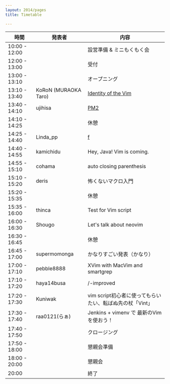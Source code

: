 ```yaml
---
layout: 2014/pages
title: Timetable

---
```


| 時間          | 発表者               | 内容                                                     |
| ------------- | -------------------- | -------------------------------------------------------- |
| 10:00 - 12:00 |                      | 設営準備 & ミニもくもく会                                |
| 12:00 - 13:00 |                      | 受付                                                     |
| 13:00 - 13:10 |                      | オープニング                                             |
| 13:10 - 13:40 | KoRoN (MURAOKA Taro) | <a href="http://koron.github.io/vimconf-2014-koron/">Identity of the Vim</a>|
| 13:40 - 14:10 | ujihisa              | [PM2](https://docs.google.com/presentation/d/1u5A7F3Kd4XwJlIUQZAVmrwWfLcoLf9NURtqAEafi_oo/edit#slide=id.p)|
| 14:10 - 14:25 |                      | 休憩                                                     |
| 14:25 - 14:40 | Linda\_pp            | [f](https://speakerdeck.com/rhysd/vimconf-2014-f)|
| 14:40 - 14:55 | kamichidu            | Hey, Java! Vim is coming.                                |
| 14:55 - 15:10 | cohama               | auto closing parenthesis                                 |
| 15:10 - 15:20 | deris                | 怖くないマクロ入門                                       |
| 15:20 - 15:35 |                      | 休憩                                                     |
| 15:35 - 16:00 | thinca               | Test for Vim script                                      |
| 16:00 - 16:30 | Shougo               | Let's talk about neovim                                  |
| 16:30 - 16:45 |                      | 休憩                                                     |
| 16:45 - 17:00 | supermomonga         | かなりすごい発表（かなり）                               |
| 17:00 - 17:10 | pebble8888           | XVim with MacVim and smartgrep                           |
| 17:10 - 17:20 | haya14busa           | /-improved                                               |
| 17:20 - 17:30 | Kuniwak              | vim script初心者に使ってもらいたい、転ばぬ先の杖「Vint」 |
| 17:30 - 17:40 | raa0121(らぁ)        | Jenkins + vimenv で 最新のVimを使おう！                  |
| 17:40 - 17:50 |                      | クロージング                                             |
| 17:50 - 18:00 |                      | 懇親会準備                                               |
| 18:00 - 20:00 |                      | 懇親会                                                   |
| 20:00         |                      | 終了                                                     |

